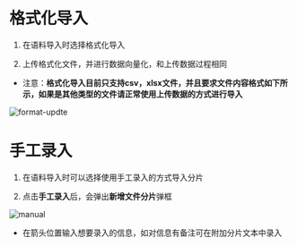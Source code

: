 # 格式化导入

1. 在语料导入时选择格式化导入

2. 上传格式化文件，并进行数据向量化，和上传数据过程相同

- 注意：**格式化导入目前只支持csv，xlsx文件，并且要求文件内容格式如下所示，如果是其他类型的文件请正常使用上传数据的方式进行导入**

 ![format-updte](image.png)

# 手工录入

1. 在语料导入时可以选择使用手工录入的方式导入分片

2. 点击**手工录入**后，会弹出**新增文件分片**弹框

 ![manual](image.png)

- 在箭头位置输入想要录入的信息，如对信息有备注可在附加分片文本中录入